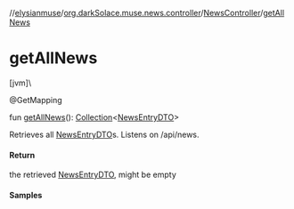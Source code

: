 //[elysianmuse](../../../index.md)/[org.darkSolace.muse.news.controller](../index.md)/[NewsController](index.md)/[getAllNews](get-all-news.md)

# getAllNews

[jvm]\

@GetMapping

fun [getAllNews](get-all-news.md)(): [Collection](https://kotlinlang.org/api/latest/jvm/stdlib/kotlin.collections/-collection/index.html)&lt;[NewsEntryDTO](../../org.darkSolace.muse.news.model.dto/-news-entry-d-t-o/index.md)&gt;

Retrieves all [NewsEntryDTO](../../org.darkSolace.muse.news.model.dto/-news-entry-d-t-o/index.md)s. Listens on /api/news.

#### Return

the retrieved [NewsEntryDTO](../../org.darkSolace.muse.news.model.dto/-news-entry-d-t-o/index.md), might be empty

#### Samples
